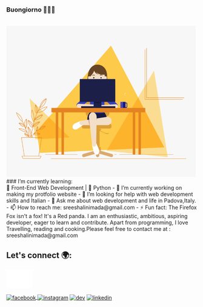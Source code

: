### Buongiorno 👋👩‍💻
<br>
 <img src="https://github.com/shalinimada/shalinimada/blob/master/girl.gif" alt="Coder GIF" width="500" height="400">
</br>
### I’m currently learning:<br>
🌱 Front-End Web Development | 🌱 Python
- 🔭 I’m currently working on making my protfolio website
- 🤔 I’m looking for help with web development skills and Italian
- 💬 Ask me about web development and life in Padova,Italy.
- 📫 How to reach me: sreeshalinimada@gmail.com
- ⚡ Fun fact: The Firefox Fox isn't a fox! It's a Red panda.
I am an enthusiastic, ambitious, aspiring developer, eager to learn and contribute. Apart from programming, I love Travelling, reading and cooking.Please feel free to contact me at : sreeshalinimada@gmail.com

## Let's connect 🌍:
<a href="https://github.com/shalinimada">  <img align="center" src="https://github.com/shalinimada/shalinimada/blob/b589c2e0371e77fcc3fd1efb00f36c0e082d034e/logos/github.png" width="70" height="50" alt="github"> </a>

<a href="https://www.facebook.com/shalinimada/">  <img align="center" src="" width="50" height="50" alt="facebook"> </a>
<a href="https://www.instagram.com/shalini_sreee/"><img align="center" src="" width="50" height="50" alt="instagram"></img></a>
<a href="https://dev.to/kadambinipanda"><img align="center" src="https://cdn4.iconfinder.com/data/icons/logos-and-brands-1/512/84_Dev_logo_logos-512.png" width="50" height="50" alt="dev"></a>
<a href="https://www.linkedin.com/in/kadambini-panda-b730141b8/"><img align="center" src="https://logos-world.net/wp-content/uploads/2020/04/Linkedin-Logo.png" width="50" height="50" alt="linkedin"></a>


